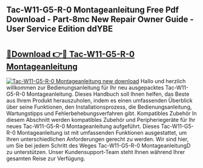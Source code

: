 ## Tac-W11-G5-R-0 Montageanleitung Free Pdf Download - Part-8mc New Repair Owner Guide - User Service Edition ddYBE

# <h2><a href="http://df8kso.blite.top/?on=Tac-W11-G5-R-0+Montageanleitung">🔗Download 👉🔴 Tac-W11-G5-R-0 Montageanleitung</a></h2>

[![Tac-W11-G5-R-0 Montageanleitung new download](https://i.imgur.com/lujVjoI.png)](http://df8kso.blite.top/?on=Tac-W11-G5-R-0+Montageanleitung)
Hallo und herzlich willkommen zur Bedienungsanleitung für Ihr neu ausgepacktes Tac-W11-G5-R-0 Montageanleitung. Dieses Handbuch soll Ihnen helfen, das Beste aus Ihrem Produkt herauszuholen, indem es einen umfassenden Überblick über seine Funktionen, den Installationsprozess, die Bedienungsanleitung, Wartungstipps und Fehlerbehebungsverfahren gibt. Kompatibles Zubehör In diesem Abschnitt werden kompatibles Zubehör und Peripheriegeräte für Ihr neues Tac-W11-G5-R-0 Montageanleitung aufgeführt. Dieses Tac-W11-G5-R-0 Montageanleitung ist mit umfassenden Funktionen ausgestattet, um Ihren unterschiedlichen Anforderungen gerecht zu werden. Wir sind hier, um Sie bei jedem Schritt des Weges Tac-W11-G5-R-0 MontageanleitungD zu unterstützen. Unser Kundensupport-Team steht Ihnen während Ihrer gesamten Reise zur Verfügung.
